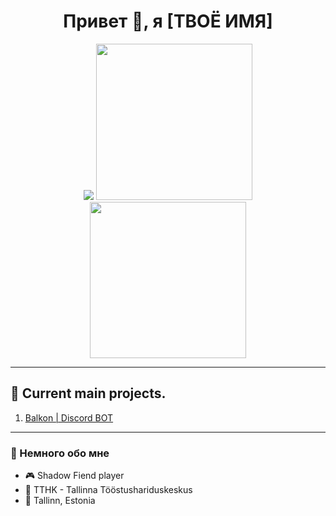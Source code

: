 <!-- Приветствие и шапка -->
<h1 align="center">Привет 👋, я [ТВОЁ ИМЯ]</h1>

<!-- Красивые картинки -->
<p align="center">
  <img src="![загрузка (17)](https://github.com/user-attachments/assets/0b2b8be6-eb31-471b-91bb-9410d547efd4)" />
  <img src="https://i.imgur.com/L0YH2FH.jpeg" width="250" />
  <img src="https://i.imgur.com/qHRZ5h2.jpeg" width="250" />
</p>

---

## 🌱 Current main projects.

1. [Balkon | Discord BOT](#)

---

### 🧠 Немного обо мне
- 🎮 Shadow Fiend player  
- 🏫 TTHK - Tallinna Tööstushariduskeskus  
- 📍 Tallinn, Estonia

